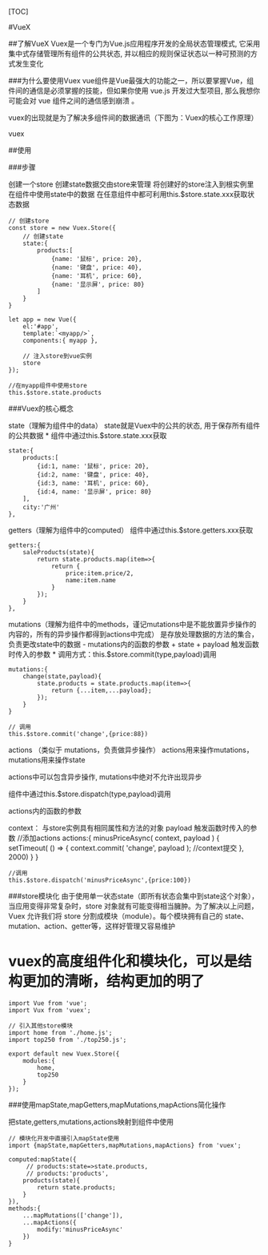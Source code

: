 [TOC]

#VueX

##了解VueX Vuex是一个专门为Vue.js应用程序开发的全局状态管理模式, 它采用集中式存储管理所有组件的公共状态, 并以相应的规则保证状态以一种可预测的方式发生变化

###为什么要使用Vuex vue组件是Vue最强大的功能之一，所以要掌握Vue，组件间的通信是必须掌握的技能，但如果你使用 vue.js 开发过大型项目, 那么我想你可能会对 vue 组件之间的通信感到崩溃 。

vuex的出现就是为了解决多组件间的数据通讯（下图为：Vuex的核心工作原理）

vuex

##使用

###步骤

创建一个store
创建state数据交由store来管理
将创建好的store注入到根实例里
在组件中使用state中的数据
在任意组件中都可利用this.$store.state.xxx获取状态数据

    // 创建store
    const store = new Vuex.Store({
        // 创建state
        state:{
            products:[
                {name: '鼠标', price: 20},
                {name: '键盘', price: 40},
                {name: '耳机', price: 60},
                {name: '显示屏', price: 80}
            ]
        }
    }

    let app = new Vue({
        el:'#app',
        template:`<myapp/>`,
        components:{ myapp },

        // 注入store到vue实例
        store
    });

    //在myapp组件中使用store
    this.$store.state.products
###Vuex的核心概念

state（理解为组件中的data）
state就是Vuex中的公共的状态, 用于保存所有组件的公共数据 * 组件中通过this.$store.state.xxx获取

    state:{
        products:[
            {id:1, name: '鼠标', price: 20},
            {id:2, name: '键盘', price: 40},
            {id:3, name: '耳机', price: 60},
            {id:4, name: '显示屏', price: 80}
        ],
        city:'广州'
    },
getters（理解为组件中的computed）
组件中通过this.$store.getters.xxx获取

    getters:{
        saleProducts(state){
            return state.products.map(item=>{
                return {
                    price:item.price/2,
                    name:item.name
                }
            });
        }
    },
mutations（理解为组件中的methods，谨记mutations中是不能放置异步操作的内容的，所有的异步操作都得到actions中完成）
是存放处理数据的方法的集合，负责更改state中的数据 - mutations内的函数的参数 + state + payload 触发函数时传入的参数 * 调用方式：this.$store.commit(type,payload)调用

    mutations:{
        change(state,payload){
            state.products = state.products.map(item=>{
                return {...item,...payload};
            });
        }
    }

    // 调用
    this.$store.commit('change',{price:88})
actions （类似于 mutations，负责做异步操作）
actions用来操作mutations，mutations用来操作state

actions中可以包含异步操作, mutations中绝对不允许出现异步

组件中通过this.$store.dispatch(type,payload)调用

actions内的函数的参数

context： 与store实例具有相同属性和方法的对象
payload 触发函数时传入的参数
    //添加actions
    actions:{ 
        minusPriceAsync( context, payload ) {
          setTimeout( () => {
            context.commit( 'change', payload ); //context提交
          }, 2000)
        }
    }

    //调用
    this.$store.dispatch('minusPriceAsync',{price:100})
###store模块化 由于使用单一状态state（即所有状态会集中到state这个对象），当应用变得非常复杂时，store 对象就有可能变得相当臃肿。为了解决以上问题，Vuex 允许我们将 store 分割成模块（module）。每个模块拥有自己的 state、mutation、action、getter等，这样好管理又容易维护

# vuex的高度组件化和模块化，可以是结构更加的清晰，结构更加的明了

    import Vue from 'vue';
    import Vux from 'vuex';

    // 引入其他store模块
    import home from './home.js';
    import top250 from './top250.js';

    export default new Vuex.Store({
        modules:{
            home,
            top250
        }
    });
###使用mapState,mapGetters,mapMutations,mapActions简化操作

把state,getters,mutations,actions映射到组件中使用

    // 模块化开发中直接引入mapState使用
    import {mapState,mapGetters,mapMutations,mapActions} from 'vuex';

    computed:mapState({
         // products:state=>state.products,
         // products:'products',
        products(state){
            return state.products;
        }
    }),
    methods:{
        ...mapMutations(['change']),
        ...mapActions({
            modify:'minusPriceAsync'
        })
    }